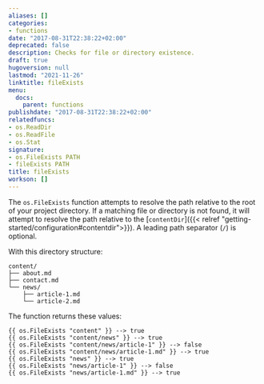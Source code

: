```yaml
---
aliases: []
categories:
- functions
date: "2017-08-31T22:38:22+02:00"
deprecated: false
description: Checks for file or directory existence.
draft: true
hugoversion: null
lastmod: "2021-11-26"
linktitle: fileExists
menu:
  docs:
    parent: functions
publishdate: "2017-08-31T22:38:22+02:00"
relatedfuncs:
- os.ReadDir
- os.ReadFile
- os.Stat
signature:
- os.FileExists PATH
- fileExists PATH
title: fileExists
workson: []
---
```

The `os.FileExists` function attempts to resolve the path relative to the root of your project directory. If a matching file or directory is not found, it will attempt to resolve the path relative to the [`contentDir`]({{< relref "getting-started/configuration#contentdir">}}). A leading path separator (`/`) is optional.

With this directory structure:

```text
content/
├── about.md
├── contact.md
└── news/
    ├── article-1.md
    └── article-2.md
```

The function returns these values:

```go-html-template
{{ os.FileExists "content" }} --> true
{{ os.FileExists "content/news" }} --> true
{{ os.FileExists "content/news/article-1" }} --> false
{{ os.FileExists "content/news/article-1.md" }} --> true
{{ os.FileExists "news" }} --> true
{{ os.FileExists "news/article-1" }} --> false
{{ os.FileExists "news/article-1.md" }} --> true
```
